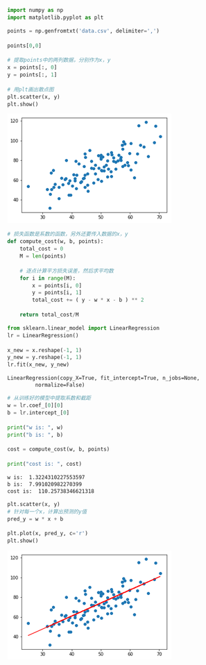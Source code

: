 

```python
import numpy as np
import matplotlib.pyplot as plt
```


```python
points = np.genfromtxt('data.csv', delimiter=',')

points[0,0]

# 提取points中的两列数据，分别作为x，y
x = points[:, 0]
y = points[:, 1]

# 用plt画出散点图
plt.scatter(x, y)
plt.show()
```


![png](output_1_0.png)



```python
# 损失函数是系数的函数，另外还要传入数据的x，y
def compute_cost(w, b, points):
    total_cost = 0
    M = len(points)
    
    # 逐点计算平方损失误差，然后求平均数
    for i in range(M):
        x = points[i, 0]
        y = points[i, 1]
        total_cost += ( y - w * x - b ) ** 2
    
    return total_cost/M
```


```python
from sklearn.linear_model import LinearRegression
lr = LinearRegression()

x_new = x.reshape(-1, 1)
y_new = y.reshape(-1, 1)
lr.fit(x_new, y_new)
```




    LinearRegression(copy_X=True, fit_intercept=True, n_jobs=None,
             normalize=False)




```python
# 从训练好的模型中提取系数和截距
w = lr.coef_[0][0]
b = lr.intercept_[0]

print("w is: ", w)
print("b is: ", b)

cost = compute_cost(w, b, points)

print("cost is: ", cost)
```

    w is:  1.3224310227553597
    b is:  7.991020982270399
    cost is:  110.25738346621318
    


```python
plt.scatter(x, y)
# 针对每一个x，计算出预测的y值
pred_y = w * x + b

plt.plot(x, pred_y, c='r')
plt.show()
```


![png](output_5_0.png)



```python

```
